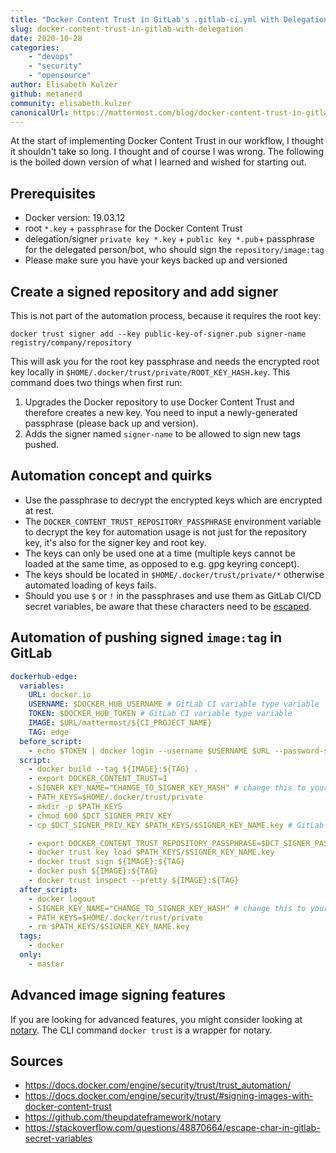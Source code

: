 ```yaml
---
title: "Docker Content Trust in GitLab's .gitlab-ci.yml with Delegation"
slug: docker-content-trust-in-gitlab-with-delegation
date: 2020-10-28
categories:
    - "devops"
    - "security"
    - "opensource"
author: Elisabeth Kulzer
github: metanerd
community: elisabeth.kulzer
canonicalUrl: https://mattermost.com/blog/docker-content-trust-in-gitlab-with-delegation/
---
```


At the start of implementing Docker Content Trust in our workflow, I thought it shouldn't take so long.
I thought and of course I was wrong.
The following is the boiled down version of what I learned and wished for starting out.

## Prerequisites

- Docker version: 19.03.12
- root `*.key` + `passphrase` for the Docker Content Trust
- delegation/signer `private key *.key` + `public key *.pub`+ passphrase for the delegated person/bot, who should sign the `repository/image:tag`
- Please make sure you have your keys backed up and versioned

## Create a signed repository and add signer

This is not part of the automation process, because it requires the root key:
```
docker trust signer add --key public-key-of-signer.pub signer-name registry/company/repository
```
This will ask you for the root key passphrase and needs the encrypted root key locally in `$HOME/.docker/trust/private/ROOT_KEY_HASH.key`.
This command does two things when first run:
1. Upgrades the Docker repository to use Docker Content Trust and therefore creates a new key. You need to input a newly-generated passphrase (please back up and version).
1. Adds the signer named `signer-name` to be allowed to sign new tags pushed.

## Automation concept and quirks

- Use the passphrase to decrypt the encrypted keys which are encrypted at rest.
- The `DOCKER_CONTENT_TRUST_REPOSITORY_PASSPHRASE` environment variable to decrypt the key for automation usage is not just for the repository key, it's also for the signer key and root key.
- The keys can only be used one at a time (multiple keys cannot be loaded at the same time, as opposed to e.g. gpg keyring concept).
- The keys should be located in `$HOME/.docker/trust/private/*` otherwise automated loading of keys fails.
- Should you use `$` or `!` in the passphrases and use them as GitLab CI/CD secret variables, be aware that these characters need to be [escaped](https://stackoverflow.com/questions/48870664/escape-char-in-gitlab-secret-variables).

## Automation of pushing signed `image:tag` in GitLab

```yaml
dockerhub-edge:
  variables:
    URL: docker.io
    USERNAME: $DOCKER_HUB_USERNAME # GitLab CI variable type variable
    TOKEN: $DOCKER_HUB_TOKEN # GitLab CI variable type variable
    IMAGE: $URL/mattermost/${CI_PROJECT_NAME}
    TAG: edge
  before_script:
    - echo $TOKEN | docker login --username $USERNAME $URL --password-stdin
  script:
    - docker build --tag ${IMAGE}:${TAG} .
    - export DOCKER_CONTENT_TRUST=1
    - SIGNER_KEY_NAME="CHANGE_TO_SIGNER_KEY_HASH" # change this to your hash
    - PATH_KEYS=$HOME/.docker/trust/private
    - mkdir -p $PATH_KEYS
    - chmod 600 $DCT_SIGNER_PRIV_KEY
    - cp $DCT_SIGNER_PRIV_KEY $PATH_KEYS/$SIGNER_KEY_NAME.key # GitLab CI variable type file

    - export DOCKER_CONTENT_TRUST_REPOSITORY_PASSPHRASE=$DCT_SIGNER_PASS # GitLab CI variable type variable
    - docker trust key load $PATH_KEYS/$SIGNER_KEY_NAME.key
    - docker trust sign ${IMAGE}:${TAG}
    - docker push ${IMAGE}:${TAG}
    - docker trust inspect --pretty ${IMAGE}:${TAG}
  after_script:
    - docker logout
    - SIGNER_KEY_NAME="CHANGE_TO_SIGNER_KEY_HASH" # change this to your hash
    - PATH_KEYS=$HOME/.docker/trust/private
    - rm $PATH_KEYS/$SIGNER_KEY_NAME.key
  tags:
    - docker
  only:
    - master
```

## Advanced image signing features

If you are looking for advanced features, you might consider looking at [notary](https://github.com/theupdateframework/notary).
The CLI command `docker trust` is a wrapper for notary.

## Sources

- https://docs.docker.com/engine/security/trust/trust_automation/
- https://docs.docker.com/engine/security/trust/#signing-images-with-docker-content-trust
- https://github.com/theupdateframework/notary
- https://stackoverflow.com/questions/48870664/escape-char-in-gitlab-secret-variables

